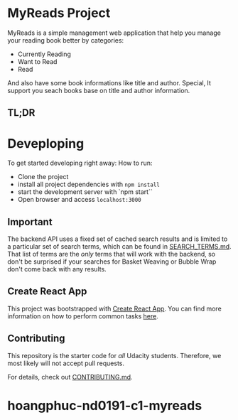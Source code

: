 # MyReads Project
MyReads  is a simple management web application that help you manage your reading book better by categories:
- Currently Reading
- Want to Read
- Read
  
And also have some book informations like title and author.
Special, It support you seach books base on title and author information. 

## TL;DR
# Deveploping 
To get started developing right away:
How to run:
- Clone the project
- install all project dependencies with `npm install`
- start the development server with `npm start``
- Open browser and access `localhost:3000`

## Important

The backend API uses a fixed set of cached search results and is limited to a particular set of search terms, which can be found in [SEARCH_TERMS.md](SEARCH_TERMS.md). That list of terms are the _only_ terms that will work with the backend, so don't be surprised if your searches for Basket Weaving or Bubble Wrap don't come back with any results.

## Create React App

This project was bootstrapped with [Create React App](https://github.com/facebook/create-react-app). You can find more information on how to perform common tasks [here](https://github.com/facebook/create-react-app/blob/main/packages/cra-template/template/README.md).

## Contributing

This repository is the starter code for _all_ Udacity students. Therefore, we most likely will not accept pull requests.

For details, check out [CONTRIBUTING.md](CONTRIBUTING.md).
# hoangphuc-nd0191-c1-myreads
